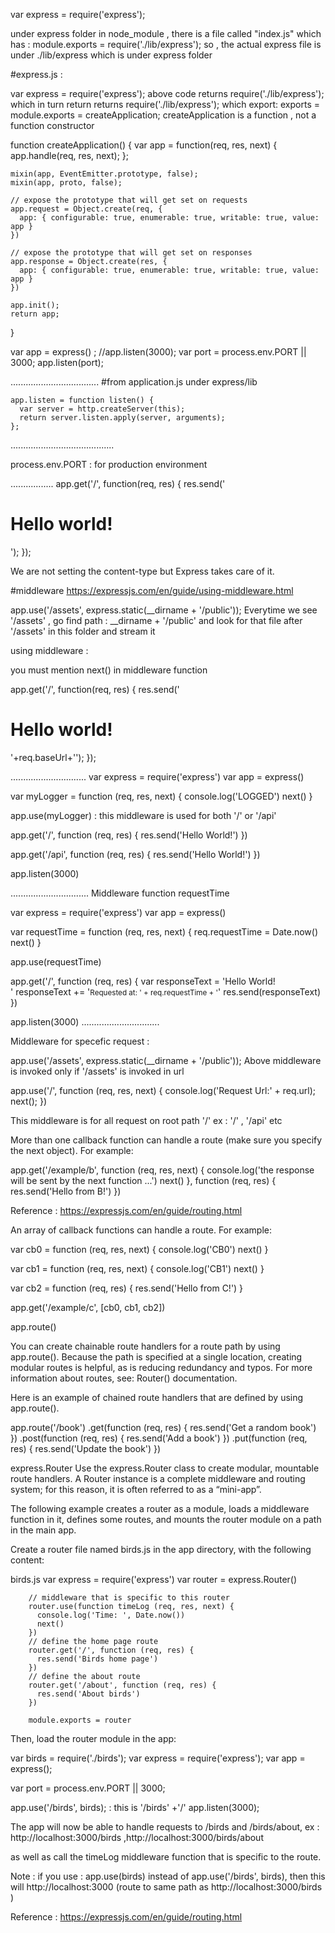 

var express = require('express');

under express folder in node_module , there is a file called "index.js" which has :
     module.exports = require('./lib/express');
so , the actual express file is under ./lib/express which is under express folder


#express.js :

var express = require('express');
above code returns require('./lib/express'); which in turn return returns require('./lib/express'); which export:
 exports = module.exports = createApplication;
 createApplication is a function , not a function constructor 
 
  function createApplication() {
    var app = function(req, res, next) {
      app.handle(req, res, next);
    };

    mixin(app, EventEmitter.prototype, false);
    mixin(app, proto, false);

    // expose the prototype that will get set on requests
    app.request = Object.create(req, {
      app: { configurable: true, enumerable: true, writable: true, value: app }
    })

    // expose the prototype that will get set on responses
    app.response = Object.create(res, {
      app: { configurable: true, enumerable: true, writable: true, value: app }
    })

    app.init();
    return app;
  }
 
 
 
 
 
var app = express() ; 
//app.listen(3000);
var port = process.env.PORT || 3000;
app.listen(port);

...................................
#from application.js under express/lib

    app.listen = function listen() {
      var server = http.createServer(this);
      return server.listen.apply(server, arguments);
    };
.........................................

process.env.PORT : for production environment


.................
app.get('/', function(req, res) {
	res.send('<html><head></head><body><h1>Hello world!</h1></body></html>');
});

We are not setting the content-type but Express takes care of it.



#middleware
https://expressjs.com/en/guide/using-middleware.html

app.use('/assets', express.static(__dirname + '/public'));
Everytime we see  '/assets' , go find path : __dirname + '/public' and look for that file after '/assets' in this folder and stream it 

using middleware :

you must mention next() in middleware function


<link href=assets/style.css

app.get('/', function(req, res) {
	res.send('<html><head><link href=assets/style.css type=text/css rel=stylesheet /></head><body><h1>Hello world!</h1>'+req.baseUrl+'</body></html>');
});


..............................
var express = require('express')
var app = express()

var myLogger = function (req, res, next) {
  console.log('LOGGED')
  next()
}

app.use(myLogger) : this middleware is used for both '/' or '/api'


app.get('/', function (req, res) {
  res.send('Hello World!')
})

app.get('/api', function (req, res) {
  res.send('Hello World!')
})

app.listen(3000)

...............................
Middleware function requestTime

var express = require('express')
var app = express()

var requestTime = function (req, res, next) {
  req.requestTime = Date.now()
  next()
}

app.use(requestTime)

app.get('/', function (req, res) {
  var responseText = 'Hello World!<br>'
  responseText += '<small>Requested at: ' + req.requestTime + '</small>'
  res.send(responseText)
})

app.listen(3000)
...............................

Middleware for specefic request :

app.use('/assets', express.static(__dirname + '/public'));
Above middleware is invoked only if '/assets' is invoked in url


app.use('/', function (req, res, next) {
	console.log('Request Url:' + req.url);
	next();
})

This middleware is for all request on root path '/'  ex :  '/' , '/api' etc


More than one callback function can handle a route (make sure you specify the next object). For example:

app.get('/example/b', function (req, res, next) {
  console.log('the response will be sent by the next function ...')
  next()
}, function (req, res) {
  res.send('Hello from B!')
})

Reference : https://expressjs.com/en/guide/routing.html

An array of callback functions can handle a route. For example:

var cb0 = function (req, res, next) {
  console.log('CB0')
  next()
}

var cb1 = function (req, res, next) {
  console.log('CB1')
  next()
}

var cb2 = function (req, res) {
  res.send('Hello from C!')
}

app.get('/example/c', [cb0, cb1, cb2])









app.route()

You can create chainable route handlers for a route path by using app.route(). Because the path is specified at a single location,
creating modular routes is helpful, as is reducing redundancy and typos. For more information about routes, see: Router() documentation.

Here is an example of chained route handlers that are defined by using app.route().

app.route('/book')
  .get(function (req, res) {
    res.send('Get a random book')
  })
  .post(function (req, res) {
    res.send('Add a book')
  })
  .put(function (req, res) {
    res.send('Update the book')
  })


express.Router
Use the express.Router class to create modular, mountable route handlers. A Router instance is a complete middleware and routing system; for this reason, it is often referred to as a “mini-app”.

The following example creates a router as a module, loads a middleware function in it, defines some routes, and mounts the router module on a path in the main app.

Create a router file named birds.js in the app directory, with the following content:

birds.js
        var express = require('express')
        var router = express.Router()

        // middleware that is specific to this router
        router.use(function timeLog (req, res, next) {
          console.log('Time: ', Date.now())
          next()
        })
        // define the home page route
        router.get('/', function (req, res) {
          res.send('Birds home page')
        })
        // define the about route
        router.get('/about', function (req, res) {
          res.send('About birds')
        })

        module.exports = router


Then, load the router module in the app:

var birds = require('./birds');
var express = require('express');
var app = express();

var port = process.env.PORT || 3000;


app.use('/birds', birds); : this is '/birds' +'/'
app.listen(3000);


The app will now be able to handle requests to /birds and /birds/about, ex : http://localhost:3000/birds ,http://localhost:3000/birds/about

as well as call the timeLog middleware function that is specific to the route.

Note : if you use : app.use(birds) instead of app.use('/birds', birds),  then this will http://localhost:3000 (route to same path as http://localhost:3000/birds )




























Reference : https://expressjs.com/en/guide/routing.html




